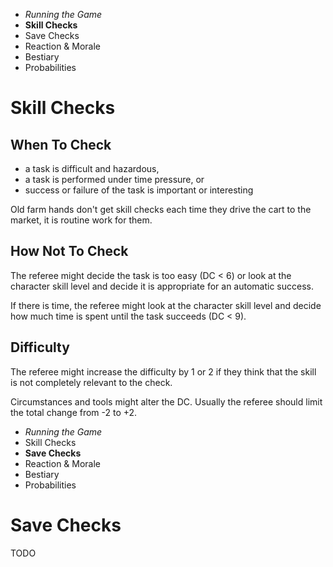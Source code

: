 
<!-- .margin.compass -->
* _Running the Game_
* **Skill Checks**
* Save Checks
* Reaction & Morale
* Bestiary
* Probabilities


# Skill Checks


## When To Check

* a task is difficult and hazardous,
* a task is performed under time pressure, or
* success or failure of the task is important or interesting

Old farm hands don't get skill checks each time they drive the cart to the market, it is routine work for them.


## How Not To Check

The referee might decide the task is too easy (DC < 6) or look at the character skill level and decide it is appropriate for an automatic success.

If there is time, the referee might look at the character skill level and decide how much time is spent until the task succeeds (DC < 9).


## Difficulty

The referee might increase the difficulty by 1 or 2 if they think that the skill is not completely relevant to the check.

Circumstances and tools might alter the DC. Usually the referee should limit the total change from -2 to +2.

<!-- PAGE BREAK rchecks -->


<!-- .margin.compass -->
* _Running the Game_
* Skill Checks
* **Save Checks**
* Reaction & Morale
* Bestiary
* Probabilities


# Save Checks

TODO

